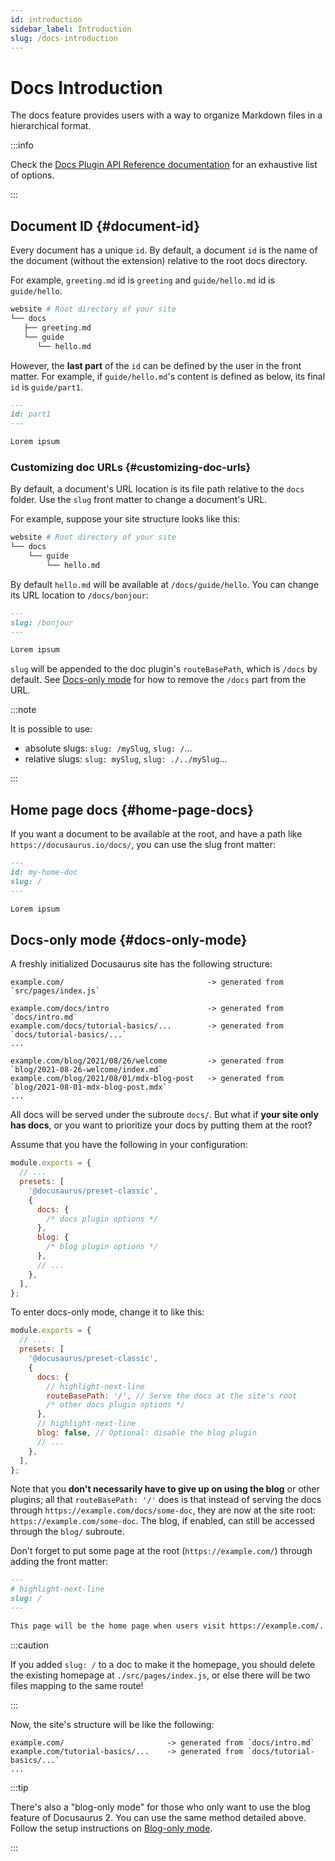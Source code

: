```yaml
---
id: introduction
sidebar_label: Introduction
slug: /docs-introduction
---
```


# Docs Introduction

The docs feature provides users with a way to organize Markdown files in a hierarchical format.

:::info

Check the [Docs Plugin API Reference documentation](./../../api/plugins/plugin-content-docs.md) for an exhaustive list of options.

:::

## Document ID {#document-id}

Every document has a unique `id`. By default, a document `id` is the name of the document (without the extension) relative to the root docs directory.

For example, `greeting.md` id is `greeting` and `guide/hello.md` id is `guide/hello`.

```bash
website # Root directory of your site
└── docs
   ├── greeting.md
   └── guide
      └── hello.md
```

However, the **last part** of the `id` can be defined by the user in the front matter. For example, if `guide/hello.md`'s content is defined as below, its final `id` is `guide/part1`.

```md
---
id: part1
---

Lorem ipsum
```

### Customizing doc URLs {#customizing-doc-urls}

By default, a document's URL location is its file path relative to the `docs` folder. Use the `slug` front matter to change a document's URL.

For example, suppose your site structure looks like this:

```bash
website # Root directory of your site
└── docs
    └── guide
        └── hello.md
```

By default `hello.md` will be available at `/docs/guide/hello`. You can change its URL location to `/docs/bonjour`:

```md
---
slug: /bonjour
---

Lorem ipsum
```

`slug` will be appended to the doc plugin's `routeBasePath`, which is `/docs` by default. See [Docs-only mode](#docs-only-mode) for how to remove the `/docs` part from the URL.

:::note

It is possible to use:

- absolute slugs: `slug: /mySlug`, `slug: /`...
- relative slugs: `slug: mySlug`, `slug: ./../mySlug`...

:::

## Home page docs {#home-page-docs}

If you want a document to be available at the root, and have a path like `https://docusaurus.io/docs/`, you can use the slug front matter:

```md
---
id: my-home-doc
slug: /
---

Lorem ipsum
```

## Docs-only mode {#docs-only-mode}

A freshly initialized Docusaurus site has the following structure:

```
example.com/                                -> generated from `src/pages/index.js`

example.com/docs/intro                      -> generated from `docs/intro.md`
example.com/docs/tutorial-basics/...        -> generated from `docs/tutorial-basics/...`
...

example.com/blog/2021/08/26/welcome         -> generated from `blog/2021-08-26-welcome/index.md`
example.com/blog/2021/08/01/mdx-blog-post   -> generated from `blog/2021-08-01-mdx-blog-post.mdx`
...
```

All docs will be served under the subroute `docs/`. But what if **your site only has docs**, or you want to prioritize your docs by putting them at the root?

Assume that you have the following in your configuration:

```js title="docusaurus.config.js"
module.exports = {
  // ...
  presets: [
    '@docusaurus/preset-classic',
    {
      docs: {
        /* docs plugin options */
      },
      blog: {
        /* blog plugin options */
      },
      // ...
    },
  ],
};
```

To enter docs-only mode, change it to like this:

```js title="docusaurus.config.js"
module.exports = {
  // ...
  presets: [
    '@docusaurus/preset-classic',
    {
      docs: {
        // highlight-next-line
        routeBasePath: '/', // Serve the docs at the site's root
        /* other docs plugin options */
      },
      // highlight-next-line
      blog: false, // Optional: disable the blog plugin
      // ...
    },
  ],
};
```

Note that you **don't necessarily have to give up on using the blog** or other plugins; all that `routeBasePath: '/'` does is that instead of serving the docs through `https://example.com/docs/some-doc`, they are now at the site root: `https://example.com/some-doc`. The blog, if enabled, can still be accessed through the `blog/` subroute.

Don't forget to put some page at the root (`https://example.com/`) through adding the front matter:

```md title="docs/intro.md"
---
# highlight-next-line
slug: /
---

This page will be the home page when users visit https://example.com/.
```

:::caution

If you added `slug: /` to a doc to make it the homepage, you should delete the existing homepage at `./src/pages/index.js`, or else there will be two files mapping to the same route!

:::

Now, the site's structure will be like the following:

```
example.com/                       -> generated from `docs/intro.md`
example.com/tutorial-basics/...    -> generated from `docs/tutorial-basics/...`
...
```

:::tip

There's also a "blog-only mode" for those who only want to use the blog feature of Docusaurus 2. You can use the same method detailed above. Follow the setup instructions on [Blog-only mode](../../blog.mdx#blog-only-mode).

:::

